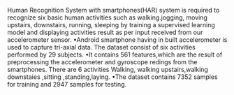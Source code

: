 Human Recognition System with smartphones(HAR) system is required to recognize six basic human activities such as walking.jogging, moving upstairs, downstairs, running, sleeping by training a supervised learning model and displaying activities result as per input received from our accelerometer sensor.
•Android smartphone having in built accelerometer is used to capture tri-axial data. The dataset consist of six activities performed by 29 subjects.
•It contains 561 features,which are the result of preprocessing the accelerometer and gyroscope redings from the smartphones. There are 6 activities Walking, walking upstairs,walking downstaies ,sitting ,standing,laying.
•The dataset contains 7352 samples for training and 2947 samples for testing.
